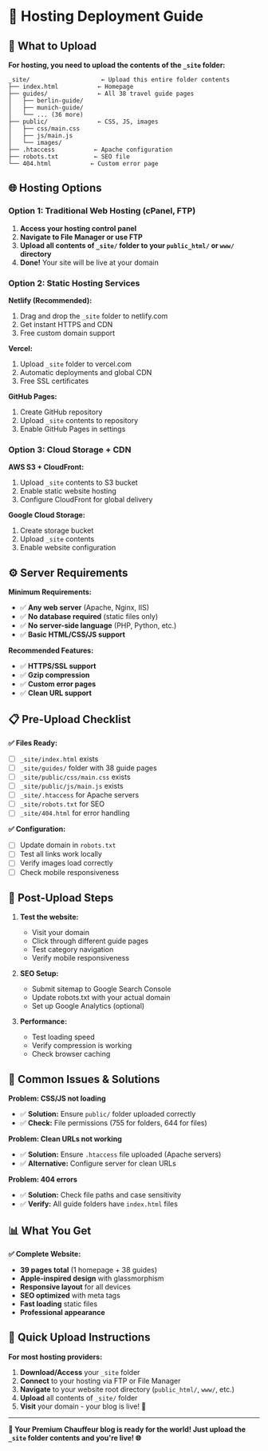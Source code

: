 # 🚀 Hosting Deployment Guide

## 📁 **What to Upload**

**For hosting, you need to upload the contents of the `_site` folder:**

```
_site/                    ← Upload this entire folder contents
├── index.html           ← Homepage
├── guides/              ← All 38 travel guide pages
│   ├── berlin-guide/
│   ├── munich-guide/
│   └── ... (36 more)
├── public/              ← CSS, JS, images
│   ├── css/main.css
│   ├── js/main.js
│   └── images/
├── .htaccess           ← Apache configuration
├── robots.txt          ← SEO file
└── 404.html           ← Custom error page
```

## 🌐 **Hosting Options**

### **Option 1: Traditional Web Hosting (cPanel, FTP)**
1. **Access your hosting control panel**
2. **Navigate to File Manager or use FTP**
3. **Upload all contents of `_site/` folder to your `public_html/` or `www/` directory**
4. **Done!** Your site will be live at your domain

### **Option 2: Static Hosting Services**

**Netlify (Recommended):**
1. Drag and drop the `_site` folder to netlify.com
2. Get instant HTTPS and CDN
3. Free custom domain support

**Vercel:**
1. Upload `_site` folder to vercel.com
2. Automatic deployments and global CDN
3. Free SSL certificates

**GitHub Pages:**
1. Create GitHub repository
2. Upload `_site` contents to repository
3. Enable GitHub Pages in settings

### **Option 3: Cloud Storage + CDN**

**AWS S3 + CloudFront:**
1. Upload `_site` contents to S3 bucket
2. Enable static website hosting
3. Configure CloudFront for global delivery

**Google Cloud Storage:**
1. Create storage bucket
2. Upload `_site` contents
3. Enable website configuration

## ⚙️ **Server Requirements**

**Minimum Requirements:**
- ✅ **Any web server** (Apache, Nginx, IIS)
- ✅ **No database required** (static files only)
- ✅ **No server-side language** (PHP, Python, etc.)
- ✅ **Basic HTML/CSS/JS support**

**Recommended Features:**
- ✅ **HTTPS/SSL support**
- ✅ **Gzip compression**
- ✅ **Custom error pages**
- ✅ **Clean URL support**

## 📋 **Pre-Upload Checklist**

**✅ Files Ready:**
- [ ] `_site/index.html` exists
- [ ] `_site/guides/` folder with 38 guide pages
- [ ] `_site/public/css/main.css` exists
- [ ] `_site/public/js/main.js` exists
- [ ] `_site/.htaccess` for Apache servers
- [ ] `_site/robots.txt` for SEO
- [ ] `_site/404.html` for error handling

**✅ Configuration:**
- [ ] Update domain in `robots.txt`
- [ ] Test all links work locally
- [ ] Verify images load correctly
- [ ] Check mobile responsiveness

## 🔧 **Post-Upload Steps**

1. **Test the website:**
   - Visit your domain
   - Click through different guide pages
   - Test category navigation
   - Verify mobile responsiveness

2. **SEO Setup:**
   - Submit sitemap to Google Search Console
   - Update robots.txt with your actual domain
   - Set up Google Analytics (optional)

3. **Performance:**
   - Test loading speed
   - Verify compression is working
   - Check browser caching

## 🚨 **Common Issues & Solutions**

**Problem: CSS/JS not loading**
- ✅ **Solution:** Ensure `public/` folder uploaded correctly
- ✅ **Check:** File permissions (755 for folders, 644 for files)

**Problem: Clean URLs not working**
- ✅ **Solution:** Ensure `.htaccess` file uploaded (Apache servers)
- ✅ **Alternative:** Configure server for clean URLs

**Problem: 404 errors**
- ✅ **Solution:** Check file paths and case sensitivity
- ✅ **Verify:** All guide folders have `index.html` files

## 📊 **What You Get**

**✅ Complete Website:**
- **39 pages total** (1 homepage + 38 guides)
- **Apple-inspired design** with glassmorphism
- **Responsive layout** for all devices
- **SEO optimized** with meta tags
- **Fast loading** static files
- **Professional appearance**

## 🎯 **Quick Upload Instructions**

**For most hosting providers:**

1. **Download/Access** your `_site` folder
2. **Connect** to your hosting via FTP or File Manager
3. **Navigate** to your website root directory (`public_html/`, `www/`, etc.)
4. **Upload** all contents of `_site/` folder
5. **Visit** your domain - your blog is live! 🎉

---

**🚀 Your Premium Chauffeur blog is ready for the world! Just upload the `_site` folder contents and you're live! 🌐**
